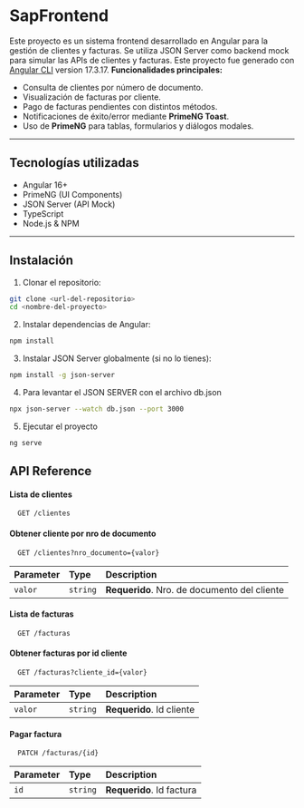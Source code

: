 # SapFrontend
Este proyecto es un sistema frontend desarrollado en Angular para la gestión de clientes y facturas.
Se utiliza JSON Server como backend mock para simular las APIs de clientes y facturas.
Este proyecto fue generado con [Angular CLI](https://github.com/angular/angular-cli) version 17.3.17.
**Funcionalidades principales:**
- Consulta de clientes por número de documento.
- Visualización de facturas por cliente.
- Pago de facturas pendientes con distintos métodos.
- Notificaciones de éxito/error mediante **PrimeNG Toast**.
- Uso de **PrimeNG** para tablas, formularios y diálogos modales.
---

## Tecnologías utilizadas
- Angular 16+
- PrimeNG (UI Components)
- JSON Server (API Mock)
- TypeScript
- Node.js & NPM

---
## Instalación
1. Clonar el repositorio:

```bash
git clone <url-del-repositorio>
cd <nombre-del-proyecto>
```
2. Instalar dependencias de Angular:

```bash
npm install
```
3. Instalar JSON Server globalmente (si no lo tienes):

```bash
npm install -g json-server
```
4. Para levantar el JSON SERVER con el archivo db.json
```bash
npx json-server --watch db.json --port 3000
```
5. Ejecutar el proyecto
```bash
ng serve
```
## API Reference

#### Lista de clientes

```http
  GET /clientes
```
#### Obtener cliente por nro de documento

```http
  GET /clientes?nro_documento={valor}
```

| Parameter | Type     | Description                       |
| :-------- | :------- | :-------------------------------- |
| `valor`      | `string` | **Requerido**. Nro. de documento del cliente |

#### Lista de facturas

```http
  GET /facturas

```
#### Obtener facturas por id cliente
```http
  GET /facturas?cliente_id={valor}
```

| Parameter | Type     | Description                       |
| :-------- | :------- | :-------------------------------- |
| `valor`      | `string` | **Requerido**. Id cliente |

#### Pagar factura
```http
  PATCH /facturas/{id}
```

| Parameter | Type     | Description                       |
| :-------- | :------- | :-------------------------------- |
| `id`      | `string` | **Requerido**. Id factura |
